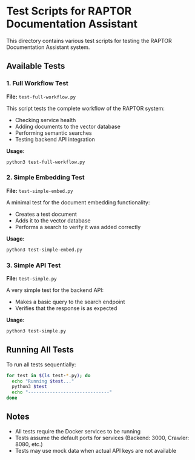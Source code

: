 # Test Scripts for RAPTOR Documentation Assistant

This directory contains various test scripts for testing the RAPTOR Documentation Assistant system.

## Available Tests

### 1. Full Workflow Test

**File:** `test-full-workflow.py`

This script tests the complete workflow of the RAPTOR system:
- Checking service health
- Adding documents to the vector database
- Performing semantic searches
- Testing backend API integration

**Usage:**
```bash
python3 test-full-workflow.py
```

### 2. Simple Embedding Test

**File:** `test-simple-embed.py`

A minimal test for the document embedding functionality:
- Creates a test document
- Adds it to the vector database
- Performs a search to verify it was added correctly

**Usage:**
```bash
python3 test-simple-embed.py
```

### 3. Simple API Test

**File:** `test-simple.py`

A very simple test for the backend API:
- Makes a basic query to the search endpoint
- Verifies that the response is as expected

**Usage:**
```bash
python3 test-simple.py
```

## Running All Tests

To run all tests sequentially:

```bash
for test in $(ls test-*.py); do
  echo "Running $test..."
  python3 $test
  echo "------------------------------"
done
```

## Notes

- All tests require the Docker services to be running
- Tests assume the default ports for services (Backend: 3000, Crawler: 8080, etc.)
- Tests may use mock data when actual API keys are not available